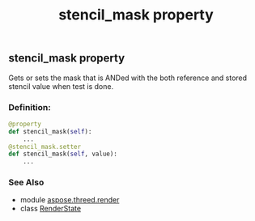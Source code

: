 ﻿---
title: stencil_mask property
second_title: Aspose.3D for Python via .NET API References
description: 
type: docs
weight: 190
url: /python-net/aspose.threed.render/renderstate/stencil_mask/
is_root: false
---

## stencil_mask property


Gets or sets the mask that is ANDed with the both reference and stored stencil value when test is done.
### Definition:
```python
@property
def stencil_mask(self):
    ...
@stencil_mask.setter
def stencil_mask(self, value):
    ...
```

### See Also
* module [aspose.threed.render](../../)
* class [RenderState](/3d/python-net/aspose.threed.render/renderstate)

